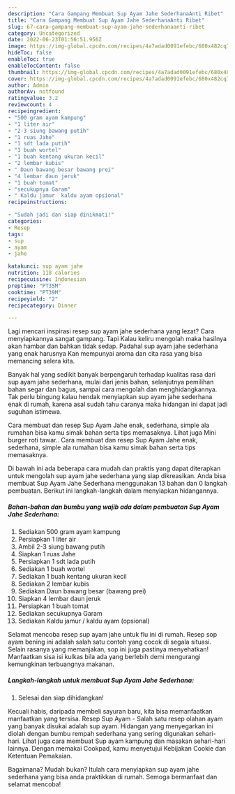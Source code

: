 ```yaml
---
description: "Cara Gampang Membuat Sup Ayam Jahe SederhanaAnti Ribet"
title: "Cara Gampang Membuat Sup Ayam Jahe SederhanaAnti Ribet"
slug: 67-cara-gampang-membuat-sup-ayam-jahe-sederhanaanti-ribet
category: Uncategorized
date: 2022-06-23T01:56:51.956Z
image: https://img-global.cpcdn.com/recipes/4a7adad0091efebc/680x482cq70/sup-ayam-jahe-sederhana-foto-resep-utama.jpg
hideToc: false
enableToc: true
enableTocContent: false
thumbnail: https://img-global.cpcdn.com/recipes/4a7adad0091efebc/680x482cq70/sup-ayam-jahe-sederhana-foto-resep-utama.jpg
cover: https://img-global.cpcdn.com/recipes/4a7adad0091efebc/680x482cq70/sup-ayam-jahe-sederhana-foto-resep-utama.jpg
author: Admin
authorAv: notfound
ratingvalue: 3.2
reviewcount: 4
recipeingredient:
- "500 gram ayam kampung"
- "1 liter air"
- "2-3 siung bawang putih"
- "1 ruas Jahe"
- "1 sdt lada putih"
- "1 buah wortel"
- "1 buah kentang ukuran kecil"
- "2 lembar kubis"
- " Daun bawang besar bawang prei"
- "4 lembar daun jeruk"
- "1 buah tomat"
- "secukupnya Garam"
- " Kaldu jamur  kaldu ayam opsional"
recipeinstructions:

- "Sudah jadi dan siap dinikmati!"
categories:
- Resep
tags:
- sup
- ayam
- jahe

katakunci: sup ayam jahe 
nutrition: 118 calories
recipecuisine: Indonesian
preptime: "PT35M"
cooktime: "PT39M"
recipeyield: "2"
recipecategory: Dinner

---
```



Lagi mencari inspirasi resep sup ayam jahe sederhana yang lezat? Cara menyiapkannya sangat gampang. Tapi Kalau keliru mengolah maka hasilnya akan hambar dan bahkan tidak sedap. Padahal sup ayam jahe sederhana yang enak harusnya Kan mempunyai aroma dan cita rasa yang bisa memancing selera kita.


Banyak hal yang sedikit banyak berpengaruh terhadap kualitas rasa dari sup ayam jahe sederhana, mulai dari jenis bahan, selanjutnya pemilihan bahan segar dan bagus, sampai cara mengolah dan menghidangkannya. Tak perlu bingung kalau hendak menyiapkan sup ayam jahe sederhana enak di rumah, karena asal sudah tahu caranya maka hidangan ini dapat jadi suguhan istimewa.

Cara membuat dan resep Sup Ayam Jahe enak, sederhana, simple ala rumahan bisa kamu simak bahan serta tips memasaknya. Lihat juga Mini burger roti tawar.. Cara membuat dan resep Sup Ayam Jahe enak, sederhana, simple ala rumahan bisa kamu simak bahan serta tips memasaknya.


Di bawah ini ada beberapa cara mudah dan praktis yang dapat diterapkan untuk mengolah sup ayam jahe sederhana yang siap dikreasikan. Anda bisa membuat Sup Ayam Jahe Sederhana menggunakan 13 bahan dan 0 langkah pembuatan. Berikut ini langkah-langkah dalam menyiapkan hidangannya.

<!--inarticleads1-->

##### Bahan-bahan dan bumbu yang wajib ada dalam pembuatan Sup Ayam Jahe Sederhana:

1. Sediakan 500 gram ayam kampung
1. Persiapkan 1 liter air
1. Ambil 2-3 siung bawang putih
1. Siapkan 1 ruas Jahe
1. Persiapkan 1 sdt lada putih
1. Sediakan 1 buah wortel
1. Sediakan 1 buah kentang ukuran kecil
1. Sediakan 2 lembar kubis
1. Sediakan  Daun bawang besar (bawang prei)
1. Siapkan 4 lembar daun jeruk
1. Persiapkan 1 buah tomat
1. Sediakan secukupnya Garam
1. Sediakan  Kaldu jamur / kaldu ayam (opsional)


Selamat mencoba resep sup ayam jahe untuk flu ini di rumah. Resep sop ayam bening ini adalah salah satu contoh yang cocok di segala situasi. Selain rasanya yang memanjakan, sop ini juga pastinya menyehatkan! Manfaatkan sisa isi kulkas bila ada yang berlebih demi mengurangi kemungkinan terbuangnya makanan. 

<!--inarticleads2-->

##### Langkah-langkah untuk membuat Sup Ayam Jahe Sederhana:


1. Selesai dan siap dihidangkan!

Kecuali habis, daripada membeli sayuran baru, kita bisa memanfaatkan manfaatkan yang tersisa. Resep Sup Ayam - Salah satu resep olahan ayam yang banyak disukai adalah sup ayam. Hidangan yang menyegarkan ini diolah dengan bumbu rempah sederhana yang sering digunakan sehari-hari. Lihat juga cara membuat Sup ayam kampung dan masakan sehari-hari lainnya. Dengan memakai Cookpad, kamu menyetujui Kebijakan Cookie dan Ketentuan Pemakaian. 

Bagaimana? Mudah bukan? Itulah cara menyiapkan sup ayam jahe sederhana yang bisa anda praktikkan di rumah. Semoga bermanfaat dan selamat mencoba!
